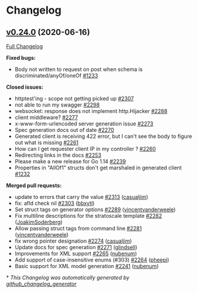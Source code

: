 # Changelog

## [v0.24.0](https://github.com/thetreep/go-swagger/tree/v0.24.0) (2020-06-16)

[Full Changelog](https://github.com/thetreep/go-swagger/compare/v0.23.0...v0.24.0)

**Fixed bugs:**

- Body not written to request on post when schema is discriminated/anyOf/oneOf [\#1233](https://github.com/thetreep/go-swagger/issues/1233)

**Closed issues:**

- httptest'ing - scope not getting picked up [\#2307](https://github.com/thetreep/go-swagger/issues/2307)
- not able to run my swagger  [\#2298](https://github.com/thetreep/go-swagger/issues/2298)
- websocket: response does not implement http.Hijacker [\#2288](https://github.com/thetreep/go-swagger/issues/2288)
- client middleware? [\#2277](https://github.com/thetreep/go-swagger/issues/2277)
- x-www-form-urlencoded server generation issue [\#2273](https://github.com/thetreep/go-swagger/issues/2273)
- Spec generation docs out of date [\#2270](https://github.com/thetreep/go-swagger/issues/2270)
- Generated client is receiving 422 error, but I can't see the body to figure out what is missing [\#2261](https://github.com/thetreep/go-swagger/issues/2261)
- How can I get requester client IP in my controller ? [\#2260](https://github.com/thetreep/go-swagger/issues/2260)
- Redirecting links in the docs [\#2253](https://github.com/thetreep/go-swagger/issues/2253)
- Please make a new release for Go 1.14 [\#2239](https://github.com/thetreep/go-swagger/issues/2239)
- Properties in "AllOf1" structs don't get marshaled in generated client [\#1232](https://github.com/thetreep/go-swagger/issues/1232)

**Merged pull requests:**

- update to errors that carry the value [\#2313](https://github.com/thetreep/go-swagger/pull/2313) ([casualjim](https://github.com/casualjim))
- fix: afld check nil [\#2303](https://github.com/thetreep/go-swagger/pull/2303) ([bbxytl](https://github.com/bbxytl))
- Set struct tags on generator options [\#2289](https://github.com/thetreep/go-swagger/pull/2289) ([vincentvanderweele](https://github.com/vincentvanderweele))
- Fix multiline descriptions for the stratoscale template [\#2282](https://github.com/thetreep/go-swagger/pull/2282) ([JoakimSoderberg](https://github.com/JoakimSoderberg))
- Allow passing struct tags from command line [\#2281](https://github.com/thetreep/go-swagger/pull/2281) ([vincentvanderweele](https://github.com/vincentvanderweele))
- fix wrong pointer designation [\#2274](https://github.com/thetreep/go-swagger/pull/2274) ([casualjim](https://github.com/casualjim))
- Update docs for spec generation [\#2271](https://github.com/thetreep/go-swagger/pull/2271) ([glindsell](https://github.com/glindsell))
- Improvements for XML support [\#2265](https://github.com/thetreep/go-swagger/pull/2265) ([nubenum](https://github.com/nubenum))
- Add support of case-insensitive enums \(\#303\) [\#2264](https://github.com/thetreep/go-swagger/pull/2264) ([pheepi](https://github.com/pheepi))
- Basic support for XML model generation [\#2241](https://github.com/thetreep/go-swagger/pull/2241) ([nubenum](https://github.com/nubenum))



\* *This Changelog was automatically generated by [github_changelog_generator](https://github.com/github-changelog-generator/github-changelog-generator)*
